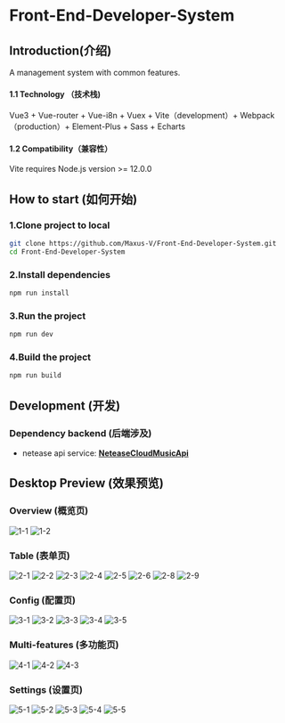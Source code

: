 # Front-End-Developer-System

## Introduction(介绍)

A management system with common features.

#### 1.1 Technology （技术栈)
Vue3 + Vue-router + Vue-i8n + Vuex + Vite（development）+ Webpack（production）+ Element-Plus + Sass + Echarts

#### 1.2 Compatibility（兼容性）
Vite requires Node.js version >= 12.0.0

## How to start (如何开始)

### 1.Clone project to local

```sh
git clone https://github.com/Maxus-V/Front-End-Developer-System.git
cd Front-End-Developer-System
```

### 2.Install dependencies

```sh
npm run install
```

### 3.Run the project

```sh
npm run dev
```

### 4.Build the project

```sh
npm run build
```

## Development (开发)

### Dependency backend (后端涉及)

* netease api service:
  [**NeteaseCloudMusicApi**](https://github.com/ziming1/NeteaseCloudMusicApi)

## Desktop Preview (效果预览)

### Overview (概览页)
![1-1](https://github.com/Maxus-V/Front-End-Developer-System/blob/main/public/images/1-1.jpeg) 
![1-2](https://github.com/Maxus-V/Front-End-Developer-System/blob/main/public/images/1-2.jpeg) 

### Table (表单页)
![2-1](https://github.com/Maxus-V/Front-End-Developer-System/blob/main/public/images/2-1.jpeg) 
![2-2](https://github.com/Maxus-V/Front-End-Developer-System/blob/main/public/images/2-2.jpeg) 
![2-3](https://github.com/Maxus-V/Front-End-Developer-System/blob/main/public/images/2-3.jpeg) 
![2-4](https://github.com/Maxus-V/Front-End-Developer-System/blob/main/public/images/2-4.jpeg) 
![2-5](https://github.com/Maxus-V/Front-End-Developer-System/blob/main/public/images/2-5.jpeg) 
![2-6](https://github.com/Maxus-V/Front-End-Developer-System/blob/main/public/images/2-6.jpeg) 
![2-8](https://github.com/Maxus-V/Front-End-Developer-System/blob/main/public/images/2-8.jpeg) 
![2-9](https://github.com/Maxus-V/Front-End-Developer-System/blob/main/public/images/2-9.jpeg) 

### Config (配置页)
![3-1](https://github.com/Maxus-V/Front-End-Developer-System/blob/main/public/images/3-1.jpeg) 
![3-2](https://github.com/Maxus-V/Front-End-Developer-System/blob/main/public/images/3-2.jpeg) 
![3-3](https://github.com/Maxus-V/Front-End-Developer-System/blob/main/public/images/3-3.jpeg) 
![3-4](https://github.com/Maxus-V/Front-End-Developer-System/blob/main/public/images/3-4.jpeg) 
![3-5](https://github.com/Maxus-V/Front-End-Developer-System/blob/main/public/images/3-5.jpeg)

### Multi-features (多功能页)
![4-1](https://github.com/Maxus-V/Front-End-Developer-System/blob/main/public/images/4-1.jpeg) 
![4-2](https://github.com/Maxus-V/Front-End-Developer-System/blob/main/public/images/4-2.jpeg) 
![4-3](https://github.com/Maxus-V/Front-End-Developer-System/blob/main/public/images/4-3.jpeg) 

### Settings (设置页)
![5-1](https://github.com/Maxus-V/Front-End-Developer-System/blob/main/public/images/5-1.jpeg) 
![5-2](https://github.com/Maxus-V/Front-End-Developer-System/blob/main/public/images/5-2.jpeg) 
![5-3](https://github.com/Maxus-V/Front-End-Developer-System/blob/main/public/images/5-3.jpeg) 
![5-4](https://github.com/Maxus-V/Front-End-Developer-System/blob/main/public/images/5-4.jpeg) 
![5-5](https://github.com/Maxus-V/Front-End-Developer-System/blob/main/public/images/5-5.jpeg) 